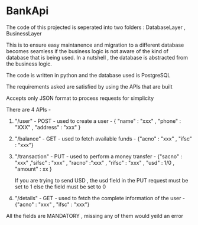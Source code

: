 # BankApi

The code of this projected is seperated into two folders : DatabaseLayer , BusinessLayer

This is to ensure easy maintanence and migration to a different database becomes seamless if the business logic is not aware of the 
  kind of database that is being used. In a nutshell , the database is abstracted from the business logic.

The code is written in python and the database used is PostgreSQL 

The requirements asked are satisfied by using the APIs that are built

Accepts only JSON format to process requests for simplicity

There are 4 APIs  -
1) "/user" - POST - used to create a user - { "name" : "xxx" , "phone" : "XXX" , "address" : "xxx" }

2) "/balance" - GET - used to fetch available funds - {"acno" : "xxx" , "ifsc" : "xxx"}

3) "/transaction" - PUT - used to perform a money transfer - {"sacno" : "xxx" ,"sifsc" : "xxx" , "racno" :"xxx" , "rifsc" : "xxx" , "usd" : 1/0 , "amount" : xx }
    
    If you are trying to send USD , the usd field in the PUT request must be set to 1 else the field must be set to 0

4) "/details" - GET - used to fetch the complete information of the user - {"acno" : "xxx" , "ifsc" : "xxx"} 

All the fields are MANDATORY , missing any of them would yeild an error 
